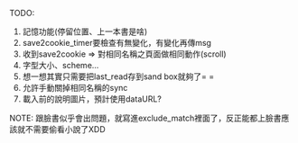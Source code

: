 TODO: 
1. 記憶功能(停留位置、上一本書是啥)
2. save2cookie_timer要檢查有無變化，有變化再傳msg
3. 收到save2cookie => 對相同名稱之頁面做相同動作(scroll)
4. 字型大小、scheme...
5. 想一想其實只需要把last_read存到sand box就夠了= =
6. 允許手動關掉相同名稱的sync
7. 載入前的說明圖片，預計使用dataURL?

NOTE:
跟臉書似乎會出問題，就寫進exclude_match裡面了，反正能都上臉書應該就不需要偷看小說了XDD 